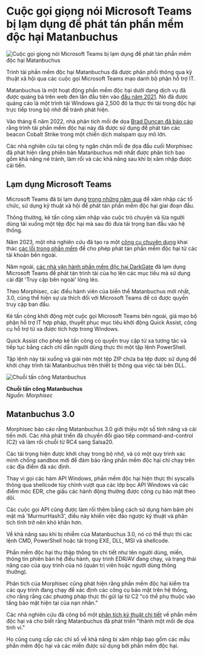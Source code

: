 # Cuộc gọi giọng nói Microsoft Teams bị lạm dụng để phát tán phần mềm độc hại Matanbuchus

![Cuộc gọi giọng nói Microsoft Teams bị lạm dụng để phát tán phần mềm độc hại Matanbuchus](https://www.bleepstatic.com/content/hl-images/2024/01/30/Teams_headpic.jpg)

Trình tải phần mềm độc hại Matanbuchus đã được phân phối thông qua kỹ thuật xã hội qua các cuộc gọi Microsoft Teams mạo danh bộ phận hỗ trợ IT.

Matanbuchus là một hoạt động phần mềm độc hại dưới dạng dịch vụ đã được quảng bá trên web đen lần đầu tiên vào [đầu năm 2021](https://unit42.paloaltonetworks.com/matanbuchus-malware-as-a-service/). Nó đã được quảng cáo là một trình tải Windows giá 2,500 đô la thực thi tải trọng độc hại trực tiếp trong bộ nhớ để tránh phát hiện.

Vào tháng 6 năm 2022, nhà phân tích mối đe dọa [Brad Duncan đã báo cáo](https://www.bleepingcomputer.com/news/security/new-phishing-attack-infects-devices-with-cobalt-strike/) rằng trình tải phần mềm độc hại này đã được sử dụng để phát tán các beacon Cobalt Strike trong một chiến dịch malspam quy mô lớn.

Các nhà nghiên cứu tại công ty ngăn chặn mối đe dọa đầu cuối Morphisec đã phát hiện rằng phiên bản Matanbuchus mới nhất được phân tích bao gồm khả năng né tránh, làm rối và các khả năng sau khi bị xâm nhập được cải tiến.

## Lạm dụng Microsoft Teams

Microsoft Teams đã bị lạm dụng [trong những năm qua](https://www.bleepingcomputer.com/news/security/hackers-slip-into-microsoft-teams-chats-to-distribute-malware/) để xâm nhập các tổ chức, sử dụng kỹ thuật xã hội để phát tán phần mềm độc hại giai đoạn đầu.

Thông thường, kẻ tấn công xâm nhập vào cuộc trò chuyện và lừa người dùng tải xuống một tệp độc hại mà sau đó đưa tải trọng ban đầu vào hệ thống.

Năm 2023, một nhà nghiên cứu đã tạo ra một [công cụ chuyên dụng](https://www.bleepingcomputer.com/news/security/new-tool-exploits-microsoft-teams-bug-to-send-malware-to-users/) khai thác [các lỗi trong phần mềm](https://www.bleepingcomputer.com/news/security/microsoft-teams-bug-allows-malware-delivery-from-external-accounts/) để cho phép phát tán phần mềm độc hại từ các tài khoản bên ngoài.

Năm ngoái, [các nhà vận hành phần mềm độc hại DarkGate](https://www.bleepingcomputer.com/news/security/microsoft-teams-phishing-pushes-darkgate-malware-via-group-chats/) đã lạm dụng Microsoft Teams để phát tán trình tải của họ lên các mục tiêu mà sử dụng cài đặt 'Truy cập bên ngoài' lỏng lẻo.

Theo Morphisec, các điều hành viên của biến thể Matanbuchus mới nhất, 3.0, cũng thể hiện sự ưa thích đối với Microsoft Teams để có được quyền truy cập ban đầu.

Kẻ tấn công khởi động một cuộc gọi Microsoft Teams bên ngoài, giả mạo bộ phận hỗ trợ IT hợp pháp, thuyết phục mục tiêu khởi động Quick Assist, công cụ hỗ trợ từ xa được tích hợp trong Windows.

Quick Assist cho phép kẻ tấn công có quyền truy cập từ xa tương tác và tiếp tục bằng cách chỉ dẫn người dùng thực thi một tập lệnh PowerShell.

Tập lệnh này tải xuống và giải nén một tệp ZIP chứa ba tệp được sử dụng để khởi chạy trình tải Matanbuchus trên thiết bị thông qua việc tải bên DLL.

![Chuỗi tấn công Matanbuchus](https://www.bleepstatic.com/images/news/u/1220909/2025/July/July14_Diagram_2.jpg)

**Chuỗi tấn công Matanbuchus**  
_Nguồn: Morphisec_

## Matanbuchus 3.0

Morphisec báo cáo rằng Matanbuchus 3.0 giới thiệu một số tính năng và cải tiến mới. Các nhà phát triển đã chuyển đổi giao tiếp command-and-control (C2) và làm rối chuỗi từ RC4 sang Salsa20.

Các tải trọng hiện được khởi chạy trong bộ nhớ, và có một quy trình xác minh chống sandbox mới để đảm bảo rằng phần mềm độc hại chỉ chạy trên các địa điểm đã xác định.

Thay vì gọi các hàm API Windows, phần mềm độc hại hiện thực thi syscalls thông qua shellcode tùy chỉnh vượt qua các lớp bọc API Windows và các điểm móc EDR, che giấu các hành động thường được công cụ bảo mật theo dõi.

Các cuộc gọi API cũng được làm rối thêm bằng cách sử dụng hàm băm phi mật mã 'MurmurHash3', điều này khiến việc đảo ngược kỹ thuật và phân tích tĩnh trở nên khó khăn hơn.

Về khả năng sau khi bị nhiễm của Matanbuchus 3.0, nó có thể thực thi các lệnh CMD, PowerShell hoặc tải trọng EXE, DLL, MSI và shellcode.

Phần mềm độc hại thu thập thông tin chi tiết như tên người dùng, miền, thông tin phiên bản hệ điều hành, quy trình EDR/AV đang chạy, và trạng thái nâng cao của quy trình của nó (quản trị viên hoặc người dùng thông thường).

Phân tích của Morphisec cũng phát hiện rằng phần mềm độc hại kiểm tra các quy trình đang chạy để xác định các công cụ bảo mật trên hệ thống, cho rằng rằng các phương pháp thực thi gửi lại từ C2 "có thể phụ thuộc vào tầng bảo mật hiện tại của nạn nhân."

Các nhà nghiên cứu đã công bố một [phân tích kỹ thuật chi tiết](https://engage.morphisec.com/hubfs/Matanbuchus%20Threat%20Analysis.pdf) về phần mềm độc hại và cho biết rằng Matanbuchus đã phát triển "thành một mối đe dọa tinh vi."

Họ cũng cung cấp các chỉ số về khả năng bị xâm nhập bao gồm các mẫu phần mềm độc hại và các miền được sử dụng bởi phần mềm độc hại.